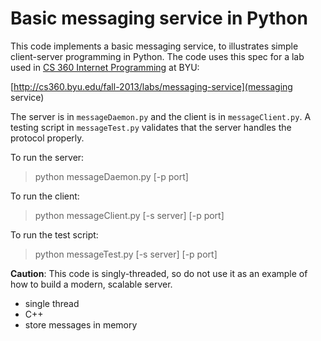 # Basic messaging service in Python

This code implements a basic messaging service, to illustrates simple
client-server programming in Python. The code uses this spec for a lab
used in [CS 360 Internet Programming](http://cs360.cs.byu.edu) at BYU:

  [http://cs360.byu.edu/fall-2013/labs/messaging-service](messaging
  service)

The server is in `messageDaemon.py` and the client is in
`messageClient.py`. A testing script in `messageTest.py` validates
that the server handles the protocol properly.

To run the server:

> python messageDaemon.py [-p port]

To run the client:

> python messageClient.py [-s server] [-p port]

To run the test script:

> python messageTest.py [-s server] [-p port]

**Caution**: This code is singly-threaded, so do not use it as
an example of how to build a modern, scalable server.

- single thread
- C++
- store messages in memory